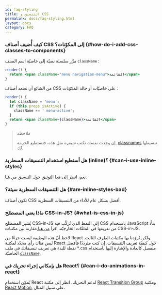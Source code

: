 ```yaml
---
id: faq-styling
title: التنسيق و CSS
permalink: docs/faq-styling.html
layout: docs
category: FAQ
---
```

 
### كيف أُضيف أصناف CSS إلى المكوّنات؟ {#how-do-i-add-css-classes-to-components}

مرِّر سلسلة نصيّة إلى خاصيّة اسم الصنف `className` :

```jsx
render() {
  return <span className="menu navigation-menu">القائمة</span>
}
```

من الشائع أن تعتمد أصناف CSS على خاصيّات أو حالة المكوّنات :

```jsx
render() {
  let className = 'menu';
  if (this.props.isActive) {
    className += ' menu-active';
  }
  return <span className={className}>القائمة</span>
}
```

>ملاحظة
>
>إن وجدت نفسك تكتب شيفرة مثل هذه، فتستطيع الحزمة, [classnames](https://www.npmjs.com/package/classnames#usage-with-reactjs) تبسيطها لك.

### هل أستطيع استخدام التنسيقات السطرية (inline)؟ {#can-i-use-inline-styles}

نعم، انظر إلى هذا التوثيق حول التنسيق [من هنا](/docs/dom-elements.html#style).

### هل التنسيقات السطرية سيئة؟ {#are-inline-styles-bad}

تكون أصناف CSS أفضل بشكل عام للأداء من التنسيقات السطرية.

### ماذا يعني المصطلح CSS-in-JS? {#what-is-css-in-js}

يُشير المصطلح CSS-in-JS إلى النمط الذي تُركَّب فيه CSS باستخدام JavaScript بدلًا من تعريفها في الملفّات الخارجيّة. اقرأ [من هنا ](https://github.com/MicheleBertoli/css-in-js)  مقارنة بين مكتبات CSS-in-JS.

لاحظ أنّ هذه الوظيفة ليست جزءًا من React ولكن تُزوّدنا بها مكتبات الطرف الثالث. ليس هناك رأي محدّد لمكتبة React حول كيفيّة تعريف التنسيقات. إن كنت مترددًا فأفضل نقطة للبدء هي تعريف تنسيقاتك في ملف ‎*.css منفصل كالعادة والإشارة إليها باستخدام الخاصيّة [`className`](/docs/dom-elements.html#classname).

### هل بإمكاني إجراء تحريك في React؟ {#can-i-do-animations-in-react}

يُمكِن استخدام React لدعم التحريك. انظر إلى مكتبة [React Transition Group](https://reactcommunity.org/react-transition-group/) ومكتبة  [React Motion](https://github.com/chenglou/react-motion), على سبيل المثال.
